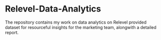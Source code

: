 # Relevel-Data-Analytics
The repository contains my work on data analytics on Relevel provided dataset for resourceful insights for the marketing team, alongwith a detailed report.
